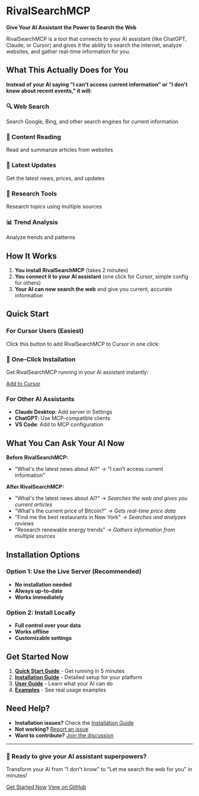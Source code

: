 # RivalSearchMCP

**Give Your AI Assistant the Power to Search the Web**

RivalSearchMCP is a tool that connects to your AI assistant (like ChatGPT, Claude, or Cursor) and gives it the ability to search the internet, analyze websites, and gather real-time information for you.

## What This Actually Does for You

**Instead of your AI saying "I can't access current information" or "I don't know about recent events," it will:**

<div class="rival-card">
  <h3>🔍 Web Search</h3>
  <p>Search Google, Bing, and other search engines for current information</p>
</div>

<div class="rival-card">
  <h3>📖 Content Reading</h3>
  <p>Read and summarize articles from websites</p>
</div>

<div class="rival-card">
  <h3>📰 Latest Updates</h3>
  <p>Get the latest news, prices, and updates</p>
</div>

<div class="rival-card">
  <h3>🔬 Research Tools</h3>
  <p>Research topics using multiple sources</p>
</div>

<div class="rival-card">
  <h3>📊 Trend Analysis</h3>
  <p>Analyze trends and patterns</p>
</div>

## How It Works

1. **You install RivalSearchMCP** (takes 2 minutes)
2. **You connect it to your AI assistant** (one click for Cursor, simple config for others)
3. **Your AI can now search the web** and give you current, accurate information

## Quick Start

### For Cursor Users (Easiest)
Click this button to add RivalSearchMCP to Cursor in one click:

<div class="rival-card">
  <h3>🚀 One-Click Installation</h3>
  <p>Get RivalSearchMCP running in your AI assistant instantly:</p>
  <a href="cursor://anysphere.cursor-deeplink/mcp/install?name=RivalSearchMCP&config=eyJ1cmwiOiJodHRwczovL1JpdmFsU2VhcmNoTUNQLmZhc3RtY3AuYXBwL21jcCJ9" class="rival-button">Add to Cursor</a>
</div>

### For Other AI Assistants
- **Claude Desktop**: Add server in Settings
- **ChatGPT**: Use MCP-compatible clients
- **VS Code**: Add to MCP configuration

## What You Can Ask Your AI Now

**Before RivalSearchMCP:**
- "What's the latest news about AI?" → "I can't access current information"

**After RivalSearchMCP:**
- "What's the latest news about AI?" → *Searches the web and gives you current articles*
- "What's the current price of Bitcoin?" → *Gets real-time price data*
- "Find me the best restaurants in New York" → *Searches and analyzes reviews*
- "Research renewable energy trends" → *Gathers information from multiple sources*

## Installation Options

### Option 1: Use the Live Server (Recommended)
- **No installation needed**
- **Always up-to-date**
- **Works immediately**

### Option 2: Install Locally
- **Full control over your data**
- **Works offline**
- **Customizable settings**

## Get Started Now

1. **[Quick Start Guide](getting-started/quick-start.md)** - Get running in 5 minutes
2. **[Installation Guide](getting-started/installation.md)** - Detailed setup for your platform
3. **[User Guide](user-guide/overview.md)** - Learn what your AI can do
4. **[Examples](examples/basic-usage.md)** - See real usage examples

## Need Help?

- **Installation issues?** Check the [Installation Guide](getting-started/installation.md)
- **Not working?** [Report an issue](https://github.com/damionrashford/RivalSearchMCP/issues)
- **Want to contribute?** [Join the discussion](https://github.com/damionrashford/RivalSearchMCP/discussions)

---

<div class="rival-alert">
  <h3>🚀 Ready to give your AI assistant superpowers?</h3>
  <p>Transform your AI from "I don't know" to "Let me search the web for you" in minutes!</p>
  <a href="getting-started/quick-start.md" class="rival-button">Get Started Now</a>
  <a href="https://github.com/damionrashford/RivalSearchMCP" class="rival-button rival-button-secondary">View on GitHub</a>
</div>
